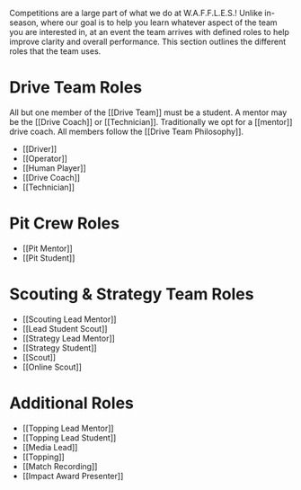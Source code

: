 Competitions are a large part of what we do at W.A.F.F.L.E.S.! Unlike in-season, where our goal is to help you learn whatever aspect of the team you are interested in, at an event the team arrives with defined roles to help improve clarity and overall performance. This section outlines the different roles that the team uses.
# Drive Team Roles

All but one member of the [[Drive Team]] must be a student. A mentor may be the [[Drive Coach]] or [[Technician]]. Traditionally we opt for a [[mentor]] drive coach. All members follow the [[Drive Team Philosophy]].
- [[Driver]]
- [[Operator]]
- [[Human Player]]
- [[Drive Coach]]
- [[Technician]]
# Pit Crew Roles
- [[Pit Mentor]]
- [[Pit Student]]
# Scouting & Strategy Team Roles
- [[Scouting Lead Mentor]]
- [[Lead Student Scout]]
- [[Strategy Lead Mentor]]
- [[Strategy Student]]
- [[Scout]]
- [[Online Scout]]

# Additional Roles
- [[Topping Lead Mentor]]
- [[Topping Lead Student]]
- [[Media Lead]]
- [[Topping]]
- [[Match Recording]]
- [[Impact Award Presenter]]
